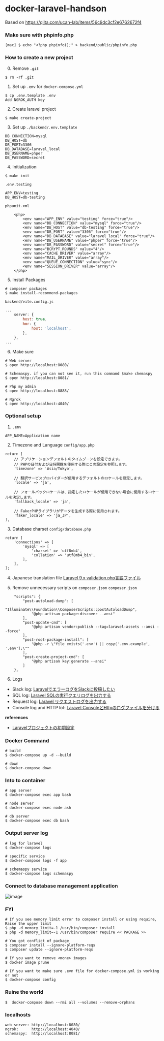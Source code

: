 # docker-laravel-handson
Based on https://qiita.com/ucan-lab/items/56c9dc3cf2e6762672f4

### Make sure with phpinfo.php
```
[mac] $ echo "<?php phpinfo();" > backend/public/phpinfo.php
```

### How to create a new project
0. Remove `.git`
```
$ rm -rf .git
```

1. Set up `.env` for `docker-compose.yml`
```
$ cp .env.template .env
Add NGROK_AUTH key
```

2. Create laravel project
```
$ make create-project
```

3. Set up `./backend/.env.template`
```
DB_CONNECTION=mysql
DB_HOST=db
DB_PORT=3306
DB_DATABASE=laravel_local
DB_USERNAME=phper
DB_PASSWORD=secret
```

4. Initialization
```
$ make init
```

`.env.testing`
```
APP_ENV=testing
DB_HOST=db-testing
```
`phpunit.xml`
```
    <php>
        <env name="APP_ENV" value="testing" force="true"/>
        <env name="DB_CONNECTION" value="mysql" force="true"/>
        <env name="DB_HOST" value="db-testing" force="true"/>
        <env name="DB_PORT" value="3306" force="true"/>
        <env name="DB_DATABASE" value="laravel_local" force="true"/>
        <env name="DB_USERNAME" value="phper" force="true"/>
        <env name="DB_PASSWORD" value="secret" force="true"/>
        <env name="BCRYPT_ROUNDS" value="4"/>
        <env name="CACHE_DRIVER" value="array"/>
        <env name="MAIL_DRIVER" value="array"/>
        <env name="QUEUE_CONNECTION" value="sync"/>
        <env name="SESSION_DRIVER" value="array"/>
    </php>
```

5. Install Packages
```
# composer packages
$ make install-recommend-packages
```

`backend/vite.config.js`
```js:backend/vite.config.js
...
    server: {
        host: true,
        hmr: {
            host: 'localhost',
        },
    },
...
```

6. Make sure
```
# Web server
$ open http://localhost:8080/

# Schemaspy. if you can not see it, run this command $make chemaspy
$ open http://localhost:8081/

# Php my admin
$ open http://localhost:8888/

# Ngrok
$ open http://localhost:4040/
```

### Optional setup
1. `.env`
```
APP_NAME=Application name
```

2. Timezone and Language
`config/app.php`
```
return [
    // アプリケーションデフォルトのタイムゾーンを設定できます。
    // PHPの日付および日時関数を使用する際にこの設定を参照します。
    'timezone' => 'Asia/Tokyo',

    // 翻訳サービスプロバイダーが使用するデフォルトのロケールを設定します。
    'locale' => 'ja',

    // フォールバックロケールは、指定したロケールが使用できない場合に使用するロケールを決定します。
    'fallback_locale' => 'ja',

    // FakerPHPライブラリがデータを生成する際に使用されます。
    'faker_locale' => 'ja_JP',
],
```

3. Database charset
`config/database.php`
```
return [
    'connections' => [
        'mysql' => [
            'charset' => 'utf8mb4',
            'collation' => 'utf8mb4_bin',
        ],
    ],
];
```

4. Japanese translation file
[Laravel 9.x validation.php言語ファイル](https://readouble.com/laravel/9.x/ja/validation-php.html)

5. Remove unnecessary scripts on `composer.json`
`composer.json`
```
    "scripts": {
        "post-autoload-dump": [
            "Illuminate\\Foundation\\ComposerScripts::postAutoloadDump",
            "@php artisan package:discover --ansi"
        ],
        "post-update-cmd": [
            "@php artisan vendor:publish --tag=laravel-assets --ansi --force"
        ],
        "post-root-package-install": [
            "@php -r \"file_exists('.env') || copy('.env.example', '.env');\""
        ],
        "post-create-project-cmd": [
            "@php artisan key:generate --ansi"
        ]
    },
```

6. Logs
- Slack log: [LaravelでエラーログをSlackに投稿したい](https://qiita.com/shihori_23/items/4f6d37c2c2c546909159)
- SQL log: [Laravel SQLの実行クエリログを出力する](https://qiita.com/ucan-lab/items/753cb9d3e4ceeb245341)
- Request log: [Laravel リクエストログを出力する](https://qiita.com/ucan-lab/items/bfd15b096a916f811468)
- Console log and HTTP lot: [Laravel ConsoleとHttpのログファイルを分ける](https://qiita.com/ucan-lab/items/4dd7b5f7a3eb57a3ef1f)


**references**
- [Laravelプロジェクトの初期設定](https://qiita.com/ucan-lab/items/8eab84e37421f907dea0)


### Docker Command
```
# build
$ docker-compose up -d --build

# down
$ docker-compose down
```

### Into to container
```
# app server
$ docker-compose exec app bash

# node server
$ docker-compose exec node ash

# db server
$ docker-compose exec db bash
```

### Output server log
```
# log for laravel
$ docker-compose logs

# specific service
$ docker-compose logs -f app

# schemaspy service
$ docker-compose logs schemaspy
```


### Connect to database management application
![image](https://user-images.githubusercontent.com/20104403/114467672-3b724680-9c25-11eb-97e3-b868b9c0cf09.png)

### FYI
```
# If you see memory limit error to composer install or using require, Raise the upper limit
$ php -d memory_limit=-1 /usr/bin/composer install
$ php -d memory_limit=-1 /usr/bin/composer require << PACKAGE >>

# You got conflict of package
$ composer install --ignore-platform-reqs
$ composer update --ignore-platform-reqs

# If you want to remove <none> images
$ docker image prune

# If you want to make sure .evn file for docker-compose.yml is working or not
$ docker-compose config
```

### Ruine the world
```
$  docker-compose down --rmi all --volumes --remove-orphans 
```

### localhosts
```
web server: http://localhost:8080/
ngrok:      http://localhost:4040/
schemaspy:  http://localhost:8081/
```
